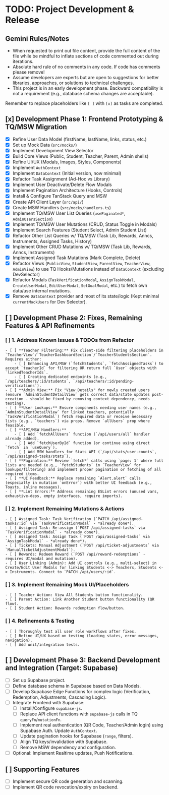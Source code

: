 # TODO: Project Development & Release

## Gemini Rules/Notes

- When requested to print out file content, provide the full content of the file while be mindful to inflate sections of code commented out during iterations.
- Absolute hard rule of no comments in any code. If code has comments please remove!
- Assume developers are experts but are open to suggestions for better libraries, approaches, or solutions to technical challenges.
- This project is in an early development phase. Backward compatibility is not a requirement (e.g., database schema changes are acceptable).

Remember to replace placeholders like `[ ]` with `[x]` as tasks are completed.

## [x] Development Phase 1: Frontend Prototyping & TQ/MSW Migration

- [x] Refine User Data Model (firstName, lastName, links, status, etc.)
- [x] Set up Mock Data (`src/mocks/`)
- [x] Implement Development View Selector
- [x] Build Core Views (Public, Student, Teacher, Parent, Admin shells)
- [x] Refine UI/UX (Modals, Images, Styles, Components)
- [x] Implement `AuthContext`
- [x] Implement `DataContext` (Initial version, now minimal)
- [x] Refactor Task Assignment (Ad-Hoc vs Library)
- [x] Implement User Deactivate/Delete Flow Modals
- [x] Implement Pagination Architecture (Hooks, Controls)
- [x] Install & Configure TanStack Query and MSW
- [x] Create API Client Layer (`src/api/`)
- [x] Create MSW Handlers (`src/mocks/handlers.ts`)
- [x] Implement TQ/MSW User List Queries (`usePaginated*`, `AdminUsersSection`)
- [x] Implement TQ/MSW User Mutations (CRUD, Status Toggle in Modals)
- [x] Implement Search Features (Student Select, Admin Student List)
- [x] Refactor Other List Queries w/ TQ/MSW (Task Lib, Rewards, Anncs, Instruments, Assigned Tasks, History)
- [x] Implement Other CRUD Mutations w/ TQ/MSW (Task Lib, Rewards, Anncs, Instruments)
- [x] Implement Assigned Task Mutations (Mark Complete, Delete)
- [x] Refactor Views (`PublicView`, `StudentView`, `ParentView`, `TeacherView`, `AdminView`) to use TQ Hooks/Mutations instead of `DataContext` (excluding DevSelector)
- [x] Refactor Modals (`TaskVerificationModal`, `AssignTaskModal`, `CreateUserModal`, `EditUserModal`, `SetGoalModal`, etc.) to fetch own data/use internal mutations.
- [x] Remove `DataContext` provider and most of its state/logic (Kept minimal `currentMockUsers` for Dev Selector).

## [ ] Development Phase 2: Fixes, Remaining Features & API Refinements

### [ ] 1. Address Known Issues & TODOs from Refactor

    - [ ] **Teacher Filtering:** Fix client-side filtering placeholders in `TeacherView`/`TeacherDashboardSection`/`TeacherStudentsSection`. Requires either:
        - [ ] Enhancing API/MSW (`fetchStudents`, `fetchAssignedTasks`) to accept `teacherId` for filtering OR return full `User` objects with `linkedTeacherIds`.
        - [ ] Creating dedicated endpoints (e.g., `/api/teachers/:id/students`, `/api/teachers/:id/pending-verifications`).
    - [ ] **Admin View:** Fix "View Details" for newly created users (ensure `AdminStudentDetailView` gets correct data/state updates post-creation - should be fixed by removing context dependency, needs testing).
    - [ ] **User Lookups:** Ensure components needing user names (e.g., `AdminStudentDetailView` for linked teachers, potentially `TaskVerificationModal`) fetch required data or receive necessary lists (e.g., `teachers`) via props. Remove `allUsers` prop where feasible.
    - [ ] **API/MSW Handlers:**
        - [ ] Add `fetchAllUsers` function (`/api/users/all` handler already added).
        - [ ] Add `fetchUserById` function (or continue using direct `fetch` in `useQuery`).
        - [ ] Add MSW handlers for Stats API (`/api/stats/user-counts`, `/api/assigned-tasks/stats`).
    - [ ] **Pagination:** Review `fetch*` calls using `page: 1` where full lists are needed (e.g., `fetchStudents` in `TeacherView` for lookups/filtering) and implement proper pagination or fetching of all required items.
    - [ ] **UI Feedback:** Replace remaining `Alert.alert` calls (especially in mutation `onError`) with better UI feedback (e.g., Toasts, inline messages).
    - [ ] **Lint Errors:** Address remaining ESLint errors (unused vars, exhaustive-deps, empty interfaces, require imports).

### [ ] 2. Implement Remaining Mutations & Actions

    - [ ] Assigned Task: Task Verification (`PATCH /api/assigned-tasks/:id` via `TaskVerificationModal` - *already done*).
    - [ ] Assigned Task: Re-assign (`POST /api/assigned-tasks` via `TaskVerificationModal` - *already done*).
    - [ ] Assigned Task: Assign Task (`POST /api/assigned-tasks` via `AssignTaskModal` - *already done*).
    - [ ] Tickets: Manual Adjustment (`POST /api/ticket-adjustments` via `ManualTicketAdjustmentModal`).
    - [ ] Rewards: Redeem Reward (`POST /api/reward-redemptions` - requires UI/modal and mutation).
    - [ ] User Linking (Admin): Add UI controls (e.g., multi-select) in Create/Edit User Modals for linking Students <-> Teachers, Students <-> Instruments. Connect to `PATCH /api/users/:id`.

### [ ] 3. Implement Remaining Mock UI/Placeholders

    - [ ] Teacher Action: View All Students button functionality.
    - [ ] Parent Action: Link Another Student button functionality (QR flow).
    - [ ] Student Action: Rewards redemption flow/button.

### [ ] 4. Refinements & Testing

    - [ ] Thoroughly test all user role workflows after fixes.
    - [ ] Refine UI/UX based on testing (loading states, error messages, navigation).
    - [ ] Add unit/integration tests.

## [ ] Development Phase 3: Backend Development and Integration (Target: Supabase)

- [ ] Set up Supabase project.
- [ ] Define database schema in Supabase based on Data Models.
- [ ] Develop Supabase Edge Functions for complex logic (Verification, Redemption, Adjustments, Cascading Logic).
- [ ] Integrate Frontend with Supabase:
  - [ ] Install/Configure `supabase-js`.
  - [ ] Replace API client functions with `supabase-js` calls in TQ `queryFn`/`mutationFn`.
  - [ ] Implement real authentication (QR Code, Teacher/Admin login) using Supabase Auth. Update `AuthContext`.
  - [ ] Update pagination hooks for Supabase (`range`, filters).
  - [ ] Align TQ keys/invalidation with Supabase.
  - [ ] Remove MSW dependency and configuration.
- [ ] Optional: Implement Realtime updates, Push Notifications.

## [ ] Supporting Features

- [ ] Implement secure QR code generation and scanning.
- [ ] Implement QR code revocation/expiry on backend.
